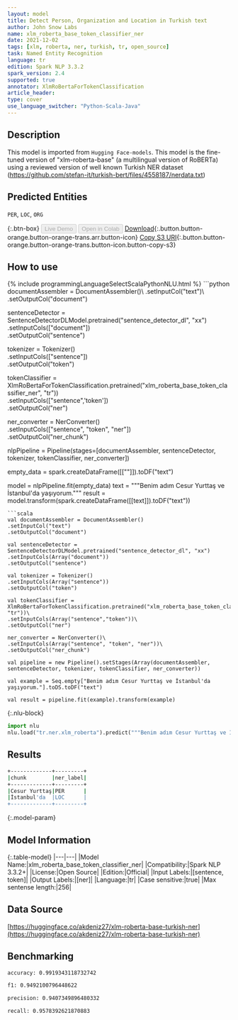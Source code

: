 ```yaml
---
layout: model
title: Detect Person, Organization and Location in Turkish text
author: John Snow Labs
name: xlm_roberta_base_token_classifier_ner
date: 2021-12-02
tags: [xlm, roberta, ner, turkish, tr, open_source]
task: Named Entity Recognition
language: tr
edition: Spark NLP 3.3.2
spark_version: 2.4
supported: true
annotator: XlmRoBertaForTokenClassification
article_header:
type: cover
use_language_switcher: "Python-Scala-Java"
---
```


## Description

This model is imported from `Hugging Face-models`. This model is the fine-tuned version of "xlm-roberta-base" (a multilingual version of RoBERTa) using a reviewed version of well known Turkish NER dataset (https://github.com/stefan-it/turkish-bert/files/4558187/nerdata.txt)

## Predicted Entities

`PER`, `LOC`, `ORG`

{:.btn-box}
<button class="button button-orange" disabled>Live Demo</button>
<button class="button button-orange" disabled>Open in Colab</button>
[Download](https://s3.amazonaws.com/auxdata.johnsnowlabs.com/public/models/xlm_roberta_base_token_classifier_ner_tr_3.3.2_2.4_1638447262808.zip){:.button.button-orange.button-orange-trans.arr.button-icon}
[Copy S3 URI](s3://auxdata.johnsnowlabs.com/public/models/xlm_roberta_base_token_classifier_ner_tr_3.3.2_2.4_1638447262808.zip){:.button.button-orange.button-orange-trans.button-icon.button-copy-s3}

## How to use



<div class="tabs-box" markdown="1">
{% include programmingLanguageSelectScalaPythonNLU.html %}
```python
documentAssembler = DocumentAssembler()\
.setInputCol("text")\
.setOutputCol("document")

sentenceDetector = SentenceDetectorDLModel.pretrained("sentence_detector_dl", "xx")\
.setInputCols(["document"])\
.setOutputCol("sentence")

tokenizer = Tokenizer()\
.setInputCols(["sentence"])\
.setOutputCol("token")

tokenClassifier = XlmRoBertaForTokenClassification.pretrained("xlm_roberta_base_token_classifier_ner", "tr"))\
.setInputCols(["sentence",'token'])\
.setOutputCol("ner")

ner_converter = NerConverter()\
.setInputCols(["sentence", "token", "ner"])\
.setOutputCol("ner_chunk")

nlpPipeline = Pipeline(stages=[documentAssembler, sentenceDetector, tokenizer, tokenClassifier, ner_converter])

empty_data = spark.createDataFrame([[""]]).toDF("text")

model = nlpPipeline.fit(empty_data)
text = """Benim adım Cesur Yurttaş ve İstanbul'da yaşıyorum."""
result = model.transform(spark.createDataFrame([[text]]).toDF("text"))
```
```scala
val documentAssembler = DocumentAssembler()
.setInputCol("text")
.setOutputCol("document")

val sentenceDetector = SentenceDetectorDLModel.pretrained("sentence_detector_dl", "xx")
.setInputCols(Array("document"))
.setOutputCol("sentence")

val tokenizer = Tokenizer()
.setInputCols(Array("sentence"))
.setOutputCol("token")

val tokenClassifier = XlmRoBertaForTokenClassification.pretrained("xlm_roberta_base_token_classifier_ner", "tr"))\
.setInputCols(Array("sentence","token"))\
.setOutputCol("ner")

ner_converter = NerConverter()\
.setInputCols(Array("sentence", "token", "ner"))\
.setOutputCol("ner_chunk")

val pipeline = new Pipeline().setStages(Array(documentAssembler, sentenceDetector, tokenizer, tokenClassifier, ner_converter))

val example = Seq.empty["Benim adım Cesur Yurttaş ve İstanbul'da yaşıyorum."].toDS.toDF("text")

val result = pipeline.fit(example).transform(example)
```


{:.nlu-block}
```python
import nlu
nlu.load("tr.ner.xlm_roberta").predict("""Benim adım Cesur Yurttaş ve İstanbul'da yaşıyorum.""")
```

</div>

## Results

```bash
+-------------+---------+
|chunk        |ner_label|
+-------------+---------+
|Cesur Yurttaş|PER      |
|İstanbul'da  |LOC      |
+-------------+---------+
```

{:.model-param}
## Model Information

{:.table-model}
|---|---|
|Model Name:|xlm_roberta_base_token_classifier_ner|
|Compatibility:|Spark NLP 3.3.2+|
|License:|Open Source|
|Edition:|Official|
|Input Labels:|[sentence, token]|
|Output Labels:|[ner]|
|Language:|tr|
|Case sensitive:|true|
|Max sentense length:|256|

## Data Source

[https://huggingface.co/akdeniz27/xlm-roberta-base-turkish-ner](https://huggingface.co/akdeniz27/xlm-roberta-base-turkish-ner)

## Benchmarking

```bash
accuracy: 0.9919343118732742

f1: 0.9492100796448622

precision: 0.9407349896480332

recall: 0.9578392621870883
```
